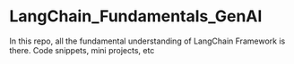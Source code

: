 # LangChain_Fundamentals_GenAI
In this repo, all the fundamental understanding of LangChain Framework is there. Code snippets, mini projects, etc
